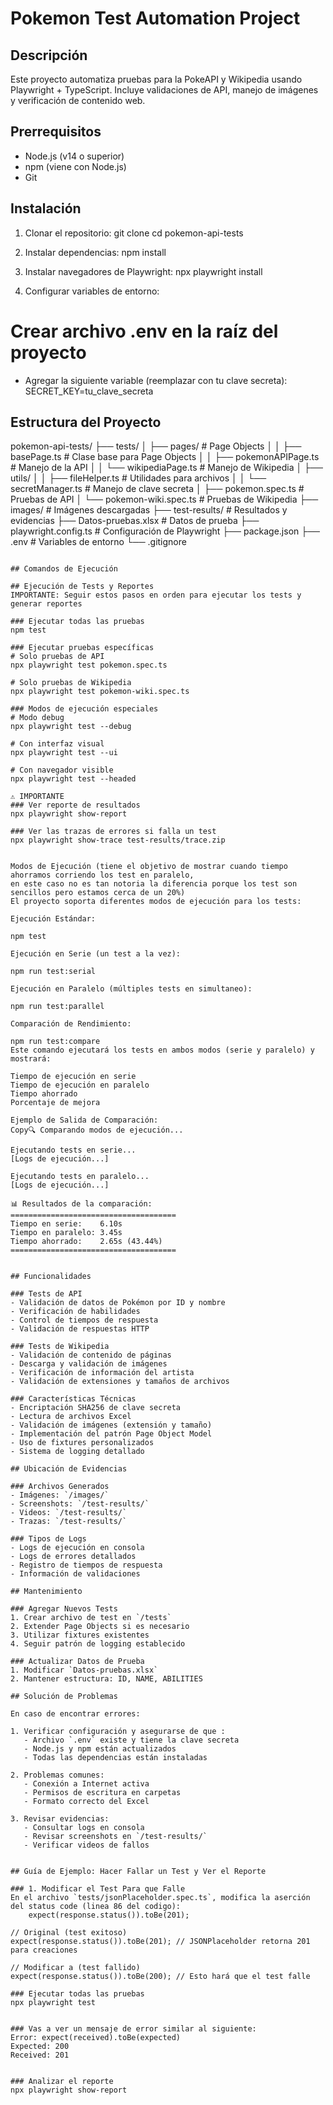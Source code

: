 # Pokemon Test Automation Project

## Descripción
Este proyecto automatiza pruebas para la PokeAPI y Wikipedia usando Playwright + TypeScript. 
Incluye validaciones de API, manejo de imágenes y verificación de contenido web.

## Prerrequisitos
- Node.js (v14 o superior)
- npm (viene con Node.js)
- Git

## Instalación

1. Clonar el repositorio:
git clone <url-del-repositorio>
cd pokemon-api-tests

2. Instalar dependencias:
npm install

3. Instalar navegadores de Playwright:
npx playwright install


4. Configurar variables de entorno:
# Crear archivo .env en la raíz del proyecto
- Agregar la siguiente variable (reemplazar con tu clave secreta):
SECRET_KEY=tu_clave_secreta


## Estructura del Proyecto
pokemon-api-tests/
├── tests/
│   ├── pages/                # Page Objects
│   │   ├── basePage.ts       # Clase base para Page Objects
│   │   ├── pokemonAPIPage.ts # Manejo de la API
│   │   └── wikipediaPage.ts  # Manejo de Wikipedia
│   ├── utils/
│   │   ├── fileHelper.ts     # Utilidades para archivos
│   │   └── secretManager.ts  # Manejo de clave secreta
│   ├── pokemon.spec.ts       # Pruebas de API
│   └── pokemon-wiki.spec.ts  # Pruebas de Wikipedia
├── images/                   # Imágenes descargadas
├── test-results/            # Resultados y evidencias
├── Datos-pruebas.xlsx       # Datos de prueba
├── playwright.config.ts     # Configuración de Playwright
├── package.json
├── .env                     # Variables de entorno
└── .gitignore
```

## Comandos de Ejecución

## Ejecución de Tests y Reportes
IMPORTANTE: Seguir estos pasos en orden para ejecutar los tests y generar reportes

### Ejecutar todas las pruebas
npm test

### Ejecutar pruebas específicas
# Solo pruebas de API
npx playwright test pokemon.spec.ts

# Solo pruebas de Wikipedia
npx playwright test pokemon-wiki.spec.ts

### Modos de ejecución especiales
# Modo debug
npx playwright test --debug

# Con interfaz visual
npx playwright test --ui

# Con navegador visible
npx playwright test --headed

⚠️ IMPORTANTE
### Ver reporte de resultados
npx playwright show-report

### Ver las trazas de errores si falla un test
npx playwright show-trace test-results/trace.zip


Modos de Ejecución (tiene el objetivo de mostrar cuando tiempo ahorramos corriendo los test en paralelo, 
en este caso no es tan notoria la diferencia porque los test son sencillos pero estamos cerca de un 20%)
El proyecto soporta diferentes modos de ejecución para los tests:

Ejecución Estándar:

npm test

Ejecución en Serie (un test a la vez):

npm run test:serial

Ejecución en Paralelo (múltiples tests en simultaneo):

npm run test:parallel

Comparación de Rendimiento:

npm run test:compare
Este comando ejecutará los tests en ambos modos (serie y paralelo) y mostrará:

Tiempo de ejecución en serie
Tiempo de ejecución en paralelo
Tiempo ahorrado
Porcentaje de mejora

Ejemplo de Salida de Comparación:
Copy🔍 Comparando modos de ejecución...

Ejecutando tests en serie...
[Logs de ejecución...]

Ejecutando tests en paralelo...
[Logs de ejecución...]

📊 Resultados de la comparación:
=====================================
Tiempo en serie:    6.10s
Tiempo en paralelo: 3.45s
Tiempo ahorrado:    2.65s (43.44%)
=====================================


## Funcionalidades

### Tests de API
- Validación de datos de Pokémon por ID y nombre
- Verificación de habilidades
- Control de tiempos de respuesta
- Validación de respuestas HTTP

### Tests de Wikipedia
- Validación de contenido de páginas
- Descarga y validación de imágenes
- Verificación de información del artista
- Validación de extensiones y tamaños de archivos

### Características Técnicas
- Encriptación SHA256 de clave secreta
- Lectura de archivos Excel
- Validación de imágenes (extensión y tamaño)
- Implementación del patrón Page Object Model
- Uso de fixtures personalizados
- Sistema de logging detallado

## Ubicación de Evidencias

### Archivos Generados
- Imágenes: `/images/`
- Screenshots: `/test-results/`
- Videos: `/test-results/`
- Trazas: `/test-results/`

### Tipos de Logs
- Logs de ejecución en consola
- Logs de errores detallados
- Registro de tiempos de respuesta
- Información de validaciones

## Mantenimiento

### Agregar Nuevos Tests
1. Crear archivo de test en `/tests`
2. Extender Page Objects si es necesario
3. Utilizar fixtures existentes
4. Seguir patrón de logging establecido

### Actualizar Datos de Prueba
1. Modificar `Datos-pruebas.xlsx`
2. Mantener estructura: ID, NAME, ABILITIES

## Solución de Problemas

En caso de encontrar errores:

1. Verificar configuración y asegurarse de que :
   - Archivo `.env` existe y tiene la clave secreta
   - Node.js y npm están actualizados
   - Todas las dependencias están instaladas

2. Problemas comunes:
   - Conexión a Internet activa
   - Permisos de escritura en carpetas
   - Formato correcto del Excel

3. Revisar evidencias:
   - Consultar logs en consola
   - Revisar screenshots en `/test-results/`
   - Verificar videos de fallos


## Guía de Ejemplo: Hacer Fallar un Test y Ver el Reporte

### 1. Modificar el Test Para que Falle
En el archivo `tests/jsonPlaceholder.spec.ts`, modifica la aserción del status code (linea 86 del codigo):
    expect(response.status()).toBe(201);

// Original (test exitoso)
expect(response.status()).toBe(201); // JSONPlaceholder retorna 201 para creaciones

// Modificar a (test fallido)
expect(response.status()).toBe(200); // Esto hará que el test falle

### Ejecutar todas las pruebas
npx playwright test


### Vas a ver un mensaje de error similar al siguiente:
Error: expect(received).toBe(expected)
Expected: 200
Received: 201


### Analizar el reporte
npx playwright show-report



